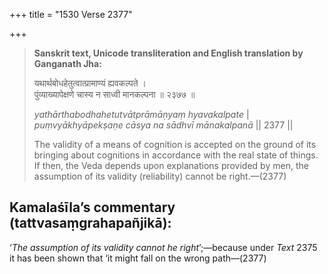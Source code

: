 +++
title = "1530 Verse 2377"

+++
> **Sanskrit text, Unicode transliteration and English translation by Ganganath Jha:** 
>
> यथार्थबोधहेतुत्वात्प्रामाण्यं ह्यवकल्पते ।  
> पुंव्याख्यापेक्षणे चास्य न साध्वी मानकल्पना ॥ २३७७ ॥ 
>
> *yathārthabodhahetutvātprāmāṇyaṃ hyavakalpate* \|  
> *puṃvyākhyāpekṣaṇe cāsya na sādhvī mānakalpanā* \|\| 2377 \|\| 
>
> The validity of a means of cognition is accepted on the ground of its bringing about cognitions in accordance with the real state of things. If then, the Veda depends upon explanations provided by men, the assumption of its validity (reliability) cannot be right.—(2377)



## Kamalaśīla’s commentary (tattvasaṃgrahapañjikā):

‘*The assumption of its validity cannot he right*’;—because under *Text* 2375 it has been shown that ‘it might fall on the wrong path—(2377)


